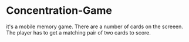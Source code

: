 # Concentration-Game
it's a mobile memory game. There are a number of cards on the screeen. 
The player has to get a matching pair of two cards to score.
